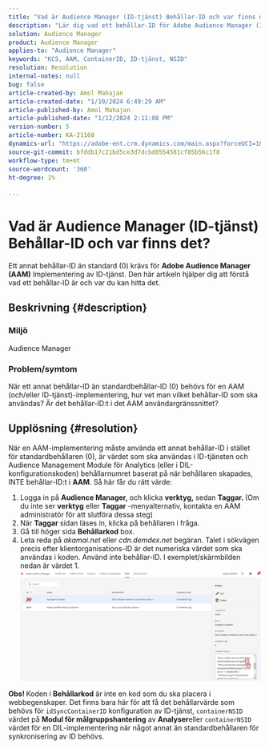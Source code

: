 ```yaml
---
title: "Vad är Audience Manager (ID-tjänst) Behållar-ID och var finns det?"
description: "Lär dig vad ett behållar-ID för Adobe Audience Manager (ID-tjänst) är och var du hittar det. Följ stegen i den här artikeln."
solution: Audience Manager
product: Audience Manager
applies-to: "Audience Manager"
keywords: "KCS, AAM, ContainerID, ID-tjänst, NSID"
resolution: Resolution
internal-notes: null
bug: false
article-created-by: Amol Mahajan
article-created-date: "1/10/2024 6:49:29 AM"
article-published-by: Amol Mahajan
article-published-date: "1/12/2024 2:11:08 PM"
version-number: 5
article-number: KA-21168
dynamics-url: "https://adobe-ent.crm.dynamics.com/main.aspx?forceUCI=1&pagetype=entityrecord&etn=knowledgearticle&id=b1703163-84af-ee11-a569-6045bd006b3d"
source-git-commit: bfddb17c21bd5ce3d7dcbd0554581cf85b56c1f8
workflow-type: tm+mt
source-wordcount: '360'
ht-degree: 1%

---
```


# Vad är Audience Manager (ID-tjänst) Behållar-ID och var finns det?


Ett annat behållar-ID än standard (0) krävs för <b>Adobe Audience Manager (AAM)</b> Implementering av ID-tjänst. Den här artikeln hjälper dig att förstå vad ett behållar-ID är och var du kan hitta det.

## Beskrivning {#description}


### <b>Miljö</b>

Audience Manager



### <b>Problem/symtom</b>

När ett annat behållar-ID än standardbehållar-ID (0) behövs för en AAM (och/eller ID-tjänst)-implementering, hur vet man vilket behållar-ID som ska användas? Är det behållar-ID:t i det AAM användargränssnittet?


## Upplösning {#resolution}


När en AAM-implementering måste använda ett annat behållar-ID i stället för standardbehållaren (0), är värdet som ska användas i ID-tjänsten och Audience Management Module för Analytics (eller i DIL-konfigurationskoden) behållarnumret baserat på när behållaren skapades, INTE behållar-ID:t i <b>AAM</b>. Så här får du rätt värde:

1. Logga in på <b>Audience Manager, </b>och klicka <b>verktyg,</b> sedan <b>Taggar. </b>(Om du inte ser <b>verktyg</b> eller <b>Taggar</b> -menyalternativ, kontakta en AAM administratör för att slutföra dessa steg)
2. När <b>Taggar</b> sidan läses in, klicka på behållaren i fråga.
3. Gå till höger sida <b>Behållarkod</b> box.
4. Leta reda på *akamai.net* eller *cdn.demdex.net* begäran. Talet i sökvägen precis efter klientorganisations-ID är det numeriska värdet som ska användas i koden. Använd inte behållar-ID. I exemplet/skärmbilden nedan är värdet 1.    ![](assets/4768ad75-347c-ed11-81ac-6045bd006a22.png)


<b>Obs! </b>Koden i <b>Behållarkod</b> är inte en kod som du ska placera i webbegenskaper. Det finns bara här för att få det behållarvärde som behövs för `idSyncContainerID` konfiguration av ID-tjänst, `containerNSID` värdet på <b>Modul för målgruppshantering</b> av <b>Analyser</b>eller `containerNSID` värdet för en DIL-implementering när något annat än standardbehållaren för synkronisering av ID behövs.

<b> </b>
